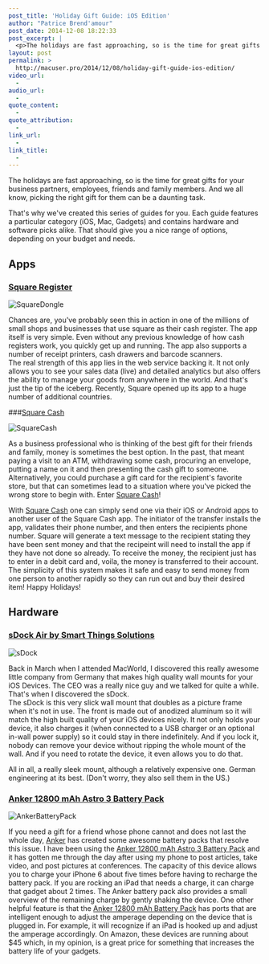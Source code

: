 ```yaml
---
post_title: 'Holiday Gift Guide: iOS Edition'
author: "Patrice Brend'amour"
post_date: 2014-12-08 18:22:33
post_excerpt: |
  <p>The holidays are fast approaching, so is the time for great gifts for your business partners, employees, friends and family members. And we all know, picking the right gift for them can be a daunting task.</p><p>That's why we've created this series of guides for you. Each guide features a particular category (iOS, Mac, Gadgets) and contains hardware and software picks alike. That should give you a nice range of options, depending on your budget and needs.</p><p>As this is the iOS guide, here are our picks:</p><ul><li>Square Register</li><li>Square Cash</li><li>sDock Air</li><li><h3 style="margin-left:0px; margin-right:0px">Anker 12800 mAh Astro Battery Pack</h3></li></ul><p>Click on the link below to read more about each of these:</p>
layout: post
permalink: >
  http://macuser.pro/2014/12/08/holiday-gift-guide-ios-edition/
video_url:
  - 
audio_url:
  - 
quote_content:
  - 
quote_attribution:
  - 
link_url:
  - 
link_title:
  - 
---
```

The holidays are fast approaching, so is the time for great gifts for your business partners, employees, friends and family members. And we all know, picking the right gift for them can be a daunting task.

That's why we've created this series of guides for you. Each guide features a particular category (iOS, Mac, Gadgets) and contains hardware and software picks alike. That should give you a nice range of options, depending on your budget and needs.

<h2>Apps</h2>

<h3><a href="https://itunes.apple.com/us/app/square-register-accept-credit/id335393788?mt=8&amp;uo=4&amp;at=1l3vb3F">Square Register</a></h3>

<img src="/wp-content/uploads/2014/11/img.png" alt="SquareDongle" />

Chances are, you've probably seen this in action in one of the millions of small shops and businesses that use square as their cash register. The app itself is very simple. Even without any previous knowledge of how cash registers work, you quickly get up and running. The app also supports a number of receipt printers, cash drawers and barcode scanners.<br />
The real strength of this app lies in the web service backing it. It not only allows you to see your sales data (live) and detailed analytics but also offers the ability to manage your goods from anywhere in the world. And that's just the tip of the iceberg.
Recently, Square opened up its app to a huge number of additional countries.

###<a href="https://square.com/cash" title="link to the square cash site">Square Cash</a>

<img src="/wp-content/uploads/2014/09/img.jpg" alt="SquareCash" />

As a business professional who is thinking of the best gift for their friends and family, money is sometimes the best option.  In the past, that meant paying a visit to an ATM, withdrawing some cash, procuring an envelope, putting a name on it and then presenting the cash gift to someone.  Alternatively, you could purchase a gift card for the recipient's favorite store, but that can sometimes lead to a situation where you've picked the wrong store to begin with.  Enter <a href="https://square.com/cash" title="link to the square cash site">Square Cash</a>!

With <a href="https://square.com/cash" title="link to the square cash site">Square Cash</a> one can simply send one via their iOS or Android apps to another user of the Square Cash app.  The initiator of the transfer installs the app, validates their phone number, and then enters the recipients phone number.  Square will generate a text message to the recipient stating they have been sent money and that the recipeint will need to install the app if they have not done so already.  To receive the money, the recipient just has to enter in a debit card and, voila, the money is transferred to their account.  The simplicity of this system makes it safe and easy to send money from one person to another rapidly so they can run out and buy their desired item!  Happy Holidays!

<h2>Hardware</h2>

<h3><a href="http://www.smart-things.com/en/products/sdock-air.html">sDock Air by Smart Things Solutions</a></h3>

<img src="/wp-content/uploads/2014/12/sDockPro-702x434.jpg" alt="sDock" />

Back in March when I attended MacWorld, I discovered this really awesome little company from Germany that makes high quality wall mounts for your iOS Devices. The CEO was a really nice guy and we talked for quite a while. That's when I discovered the sDock.<br />
The sDock is this very slick wall mount that doubles as a picture frame when it's not in use. The front is made out of anodized aluminum so it will match the high built quality of your iOS devices nicely. It not only holds your device, it also charges it (when connected to a USB charger or an optional in-wall power supply) so it could stay in there indefinitely. And if you lock it, nobody can remove your device without ripping the whole mount of the wall. And if you need to rotate the device, it even allows you to do that.

All in all, a really sleek mount, although a relatively expensive one. German engineering at its best.
(Don't worry, they also sell them in the US.)

<h3><a href="Technology/dp/B00CEZBKTO/ref=sr_1_13?ie=UTF8&amp;qid=1417377239&amp;sr=8-13&amp;keywords=anker&amp;tag=wwwjeromekoeh-20" title="anker 12800 mAh battery pack">Anker 12800 mAh Astro 3 Battery Pack</a></h3>

<img src="/wp-content/uploads/2014/12/ankerBatteryPack.jpg" alt="AnkerBatteryPack" />

If you need a gift for a friend whose phone cannot and does not last the whole day, <a href="http://www.ianker.com" title="Anker's corporate site">Anker</a> has created some awesome battery packs that resolve this issue.  I have been using the <a href="Technology/dp/B00CEZBKTO/ref=sr_1_13?ie=UTF8&amp;qid=1417377239&amp;sr=8-13&amp;keywords=anker&amp;tag=wwwjeromekoeh-20" title="anker 12800 mAh battery pack">Anker 12800 mAh Astro 3 Battery Pack</a> and it has gotten me through the day after using my phone to post articles, take video, and post pictures at conferences.  The capacity of this device allows you to charge your iPhone 6 about five times before having to recharge the battery pack.  If you are rocking an iPad that needs a charge, it can charge that gadget about 2 times.  The Anker battery pack also provides a small overview of the remaining charge by gently shaking the device.  One other helpful feature is that the <a href="Technology/dp/B00CEZBKTO/ref=sr_1_13?ie=UTF8&amp;qid=1417377239&amp;sr=8-13&amp;keywords=anker&amp;tag=wwwjeromekoeh-20" title="anker 12800 mAh battery pack">Anker 12800 mAh Battery Pack</a> has ports that are intelligent enough to adjust the amperage depending on the device that is plugged in.  For example, it will recognize if an iPad is hooked up and adjust the amperage accordingly.  On Amazon, these devices are running about $45 which, in my opinion, is  a great price for something that increases the battery life of your gadgets.